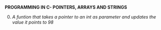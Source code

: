 **PROGRAMMING IN C- POINTERS, ARRAYS AND STRINGS**

0. *A funtion that takes a pointer to an int as parameter and updates the value it points to 98*

